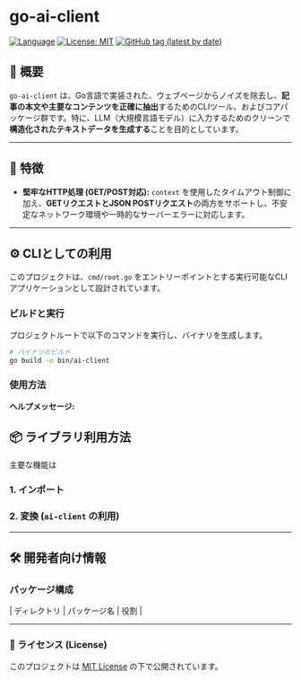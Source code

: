 # go-ai-client

[![Language](https://img.shields.io/badge/Language-Go-blue)](https://golang.org/)
[![License: MIT](https://img.shields.io/badge/License-MIT-yellow.svg)](https://github.com/shouni/go-ai-client/blob/main/LICENSE)
[![GitHub tag (latest by date)](https://img.shields.io/github/v/tag/shouni/go-ai-client)](https://github.com/shouni/go-ai-client/tags)

## 🎯 概要

`go-ai-client` は、Go言語で実装された、ウェブページからノイズを除去し、**記事の本文や主要なコンテンツを正確に抽出**するためのCLIツール、およびコアパッケージ群です。特に、LLM（大規模言語モデル）に入力するためのクリーンで**構造化されたテキストデータを生成する**ことを目的としています。

-----

## 🚀 特徴

* **堅牢なHTTP処理 (GET/POST対応):** `context` を使用したタイムアウト制御に加え、**GETリクエストとJSON POSTリクエスト**の両方をサポートし、不安定なネットワーク環境や一時的なサーバーエラーに対応します。


-----

## ⚙️ CLIとしての利用

このプロジェクトは、`cmd/root.go` をエントリーポイントとする実行可能なCLIアプリケーションとして設計されています。

### ビルドと実行

プロジェクトルートで以下のコマンドを実行し、バイナリを生成します。

```bash
# バイナリのビルド
go build -o bin/ai-client
```

### 使用方法



**ヘルプメッセージ:**



## 📦 ライブラリ利用方法

主要な機能は

### 1\. インポート


### 2\. 変換 (`ai-client` の利用)



-----

## 🛠️ 開発者向け情報

### パッケージ構成

| ディレクトリ | パッケージ名 | 役割 |


-----

### 📜 ライセンス (License)

このプロジェクトは [MIT License](https://opensource.org/licenses/MIT) の下で公開されています。


